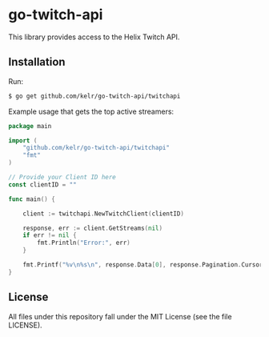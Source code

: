# go-twitch-api

This library provides access to the Helix Twitch API.

## Installation

Run:

```bash
$ go get github.com/kelr/go-twitch-api/twitchapi
```


Example usage that gets the top active streamers:

```go
package main

import (
	"github.com/kelr/go-twitch-api/twitchapi"
	"fmt"
)

// Provide your Client ID here
const clientID = ""

func main() {

	client := twitchapi.NewTwitchClient(clientID)

	response, err := client.GetStreams(nil)
	if err != nil {
		fmt.Println("Error:", err)
	}

	fmt.Printf("%v\n%s\n", response.Data[0], response.Pagination.Cursor)
}
```


## License

All files under this repository fall under the MIT License (see the file LICENSE).